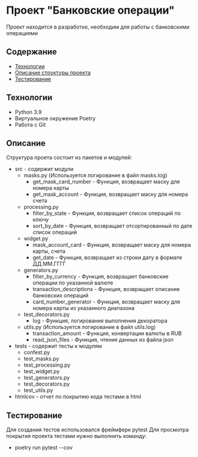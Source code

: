 # Проект "Банковские операции"
Проект находится в разработке, необходим для работы с банковскими операциями

## Содержание
- [Технологии](#технологии)
- [Описание структуры проекта](#описание)
- [Тестирование](#тестирование)

## Технологии
- Python 3.9
- Виртуальное окружение Poetry
- Работа с Git


## Описание
Структура проета состоит из пакетов и модулей:
- src - содержит модули
    - masks.py (Используется логирование в файл masks.log)
        - get_mask_card_number   - Функция, возвращает маску для номера карты
        - get_mask_account       - Функция, возвращает маску для номера счета         
    - processing.py
        - filter_by_state        - Функция, возвращает список операций по ключу       
        - sort_by_date           - Функция, возвращает отсортированный по дате список операций             
    - widget.py
        - mask_account_card      - Функция, возвращает маску для номера карты, счета      
        - get_date               - Функция, возвращает из строки дату в формате ДД.ММ.ГГГГ    
    - generators.py
        - filter_by_currency       - Функция, возвращает банковские операции по указанной валюте
        - transaction_descriptions - Функция, возвращает описание банковских операций
        - card_number_generator    - Функция, возвращает маску для номера карты из указанного диапазона
    - test_decorators.py
        - log                      - Функция, логирования выполнения декоратора
    - utils.py (Используется логирование в файл utils.log)
        - transaction_amount       - Функция, конвертации валюты в RUB
        - read_json_files          - Функция, чтения данных из файла json
- tests - содержит тесты к модулям
    - confest.py              
    - test_masks.py            
    - test_processing.py
    - test_widget.py
    - test_generators.py
    - test_decorators.py
    - test_utils.py
- htmlcov - отчет по покрытию кода тестами в html


## Тестирование
Для создания тестов использовался фреймферк pytest
Для просмотра покрытия проекта тестами нужно выполнить команду:
 - poetry run pytest --cov